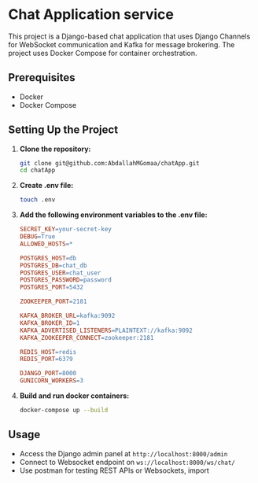# Chat Application service

This project is a Django-based chat application that uses Django Channels for WebSocket communication and Kafka for message brokering. The project uses Docker Compose for container orchestration.

## Prerequisites

- Docker
- Docker Compose


## Setting Up the Project

1. **Clone the repository:**

   ```bash
   git clone git@github.com:AbdallahMGomaa/chatApp.git
   cd chatApp
   ```
   
2. **Create .env file:**
    ```bash
    touch .env
    ```
3. **Add the following environment variables to the .env file:**
    ```makefile
    SECRET_KEY=your-secret-key
    DEBUG=True
    ALLOWED_HOSTS=*
    
    POSTGRES_HOST=db
    POSTGRES_DB=chat_db
    POSTGRES_USER=chat_user
    POSTGRES_PASSWORD=password
    POSTGRES_PORT=5432
    
    ZOOKEEPER_PORT=2181
    
    KAFKA_BROKER_URL=kafka:9092
    KAFKA_BROKER_ID=1
    KAFKA_ADVERTISED_LISTENERS=PLAINTEXT://kafka:9092
    KAFKA_ZOOKEEPER_CONNECT=zookeeper:2181
    
    REDIS_HOST=redis
    REDIS_PORT=6379
    
    DJANGO_PORT=8000
    GUNICORN_WORKERS=3
    ```
4. **Build and run docker containers:**
   ```bash
   docker-compose up --build
   ```
   
## Usage

- Access the Django admin panel at `http://localhost:8000/admin`
- Connect to Websocket endpoint on `ws://localhost:8000/ws/chat/`
- Use postman for testing REST APIs or Websockets, import 